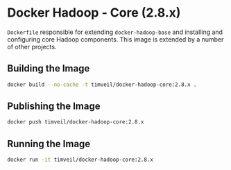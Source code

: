 # Docker Hadoop - Core (2.8.x)

`Dockerfile` responsible for extending `docker-hadoop-base` and installing and configuring core Hadoop components.  This image is extended by a number of other projects.

## Building the Image
```bash
docker build --no-cache -t timveil/docker-hadoop-core:2.8.x .
```

## Publishing the Image
```bash
docker push timveil/docker-hadoop-core:2.8.x
```

## Running the Image
```bash
docker run -it timveil/docker-hadoop-core:2.8.x
```
